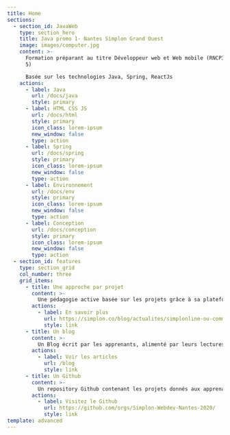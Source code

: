 ```yaml
---
title: Home
sections:
  - section_id: JavaWeb
    type: section_hero
    title: Java promo 1- Nantes Simplon Grand Ouest
    image: images/computer.jpg
    content: >-
      Formation préparant au titre Développeur web et Web mobile (RNCP31114 niv
      5)

      Basée sur les technologies Java, Spring, ReactJs
    actions:
      - label: Java
        url: /docs/java
        style: primary
      - label: HTML CSS JS
        url: /docs/html
        style: primary
        icon_class: lorem-ipsum
        new_window: false
        type: action
      - label: Spring
        url: /docs/spring
        style: primary
        icon_class: lorem-ipsum
        new_window: false
        type: action
      - label: Environnement
        url: /docs/env
        style: primary
        icon_class: lorem-ipsum
        new_window: false
        type: action
      - label: Conception
        url: /docs/conception
        style: primary
        icon_class: lorem-ipsum
        new_window: false
        type: action
  - section_id: features
    type: section_grid
    col_number: three
    grid_items:
      - title: Une approche par projet
        content: >-
          Une pédagogie active basée sur les projets grâce à sa plateforme Simplonline
        actions:
          - label: En savoir plus
            url: https://simplon.co/blog/actualites/simplonline-ou-comment-utiliser-le-digital-dans-l-acquisition-des-competences-professionnelles.html
            style: link
      - title: Un blog
        content: >-
          Un Blog écrit par les apprenants, alimenté par leurs lectures : eco-système, technologie, environnement de travail, bien-être, etc...
        actions:
          - label: Voir les articles
            url: /blog
            style: link
      - title: Un Github
        content: >-
          Un repository Github contenant les projets donnés aux apprenants
        actions:
          - label: Visitez le Github
            url: https://github.com/orgs/Simplon-Webdev-Nantes-2020/
            style: link
template: advanced
---
```

